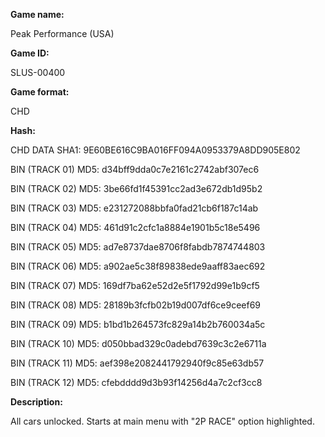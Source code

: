 **Game name:**

Peak Performance (USA)

**Game ID:**

SLUS-00400

**Game format:**

CHD

**Hash:**

CHD DATA SHA1: 9E60BE616C9BA016FF094A0953379A8DD905E802

BIN (TRACK 01) MD5: d34bff9dda0c7e2161c2742abf307ec6

BIN (TRACK 02) MD5: 3be66fd1f45391cc2ad3e672db1d95b2

BIN (TRACK 03) MD5: e231272088bbfa0fad21cb6f187c14ab

BIN (TRACK 04) MD5: 461d91c2cfc1a8884e1901b5c18e5496

BIN (TRACK 05) MD5: ad7e8737dae8706f8fabdb7874744803

BIN (TRACK 06) MD5: a902ae5c38f89838ede9aaff83aec692

BIN (TRACK 07) MD5: 169df7ba62e52d2e5f1792d99e1b9cf5

BIN (TRACK 08) MD5: 28189b3fcfb02b19d007df6ce9ceef69

BIN (TRACK 09) MD5: b1bd1b264573fc829a14b2b760034a5c

BIN (TRACK 10) MD5: d050bbad329c0adebd7639c3c2e6711a

BIN (TRACK 11) MD5: aef398e2082441792940f9c85e63db57

BIN (TRACK 12) MD5: cfebdddd9d3b93f14256d4a7c2cf3cc8

**Description:**

All cars unlocked. Starts at main menu with "2P RACE" option highlighted.